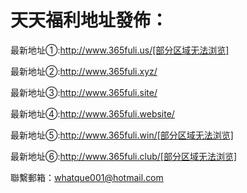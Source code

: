 # 天天福利地址發佈：

最新地址①:http://www.365fuli.us/[部分区域无法浏览]

最新地址②:http://www.365fuli.xyz/


最新地址③:http://www.365fuli.site/


最新地址④:http://www.365fuli.website/


最新地址⑤:http://www.365fuli.win/[部分区域无法浏览]


最新地址⑥:http://www.365fuli.club/[部分区域无法浏览]


聯繫郵箱：whatque001@hotmail.com

